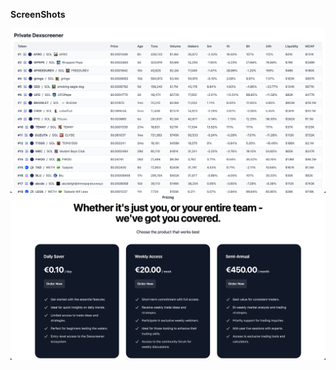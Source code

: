 **ScreenShots**

![Home Page](./git_images/image.png)
![Stripe Subscriptions Page](./git_images/stripe_products_subscriptions_page.png)